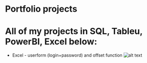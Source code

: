 # Portfolio projects
# All of my projects in SQL, Tableu, PowerBI, Excel below:
* Excel - userform (login+password) and offset function
![alt text](https://github.com/Ciachula/Portfolio/visuals/excel/userform+offset1.PNG?raw=true)
